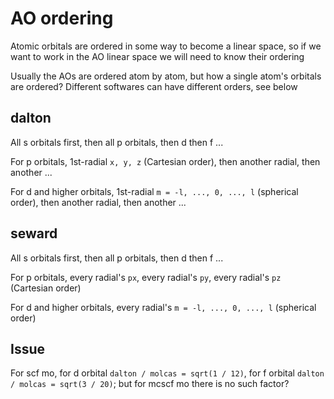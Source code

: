 # AO ordering
Atomic orbitals are ordered in some way to become a linear space, so if we want to work in the AO linear space we will need to know their ordering

Usually the AOs are ordered atom by atom, but how a single atom's orbitals are ordered? Different softwares can have different orders, see below

## dalton
All s orbitals first, then all p orbitals, then d then f ...

For p orbitals, 1st-radial `x, y, z` (Cartesian order), then another radial, then another ...

For d and higher orbitals, 1st-radial `m = -l, ..., 0, ..., l` (spherical order), then another radial, then another ...

## seward
All s orbitals first, then all p orbitals, then d then f ...

For p orbitals, every radial's `px`, every radial's `py`, every radial's `pz` (Cartesian order)

For d and higher orbitals, every radial's `m = -l, ..., 0, ..., l` (spherical order)

## Issue
For scf mo, for d orbital `dalton / molcas = sqrt(1 / 12)`, for f orbital `dalton / molcas = sqrt(3 / 20)`; but for mcscf mo there is no such factor?
